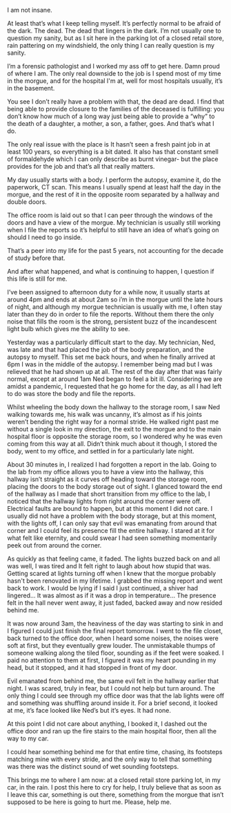 I am not insane.

At least that’s what I keep telling myself. It’s perfectly normal to be afraid of the dark. The dead. The dead that lingers in the dark. I’m not usually one to question my sanity, but as I sit here in the parking lot of a closed retail store, rain pattering on my windshield, the only thing I can really question is my sanity.  

I’m a forensic pathologist and I worked my ass off to get here. Damn proud of where I am. The only real downside to the job is I spend most of my time in the morgue, and for the hospital I'm at, well for most hospitals usually, it’s in the basement. 

You see I don’t really have a problem with that, the dead are dead. I find that being able to provide closure to the families of the deceased is fulfilling: you don’t know how much of a long way just being able to provide a “why” to the death of a daughter, a mother, a son, a father, goes. And that’s what I do. 

The only real issue with the place is It hasn’t seen a fresh paint job in at least 100 years, so everything is a bit dated. It also has that constant smell of formaldehyde which I can only describe as burnt vinegar- but the place provides for the job and that’s all that really matters. 

My day usually starts with a body. I perform the autopsy, examine it, do the paperwork, CT scan. This means I usually spend at least half the day in the morgue, and the rest of it in the opposite room separated by a hallway and double doors. 

The office room is laid out so that I can peer through the windows of the doors and have a view of the morgue. My technician is usually still working when I file the reports so it’s helpful to still have an idea of what’s going on should I need to go inside. 

That’s a peer into my life for the past 5 years, not accounting for the decade of study before that. 

And after what happened, and what is continuing to happen, I question if this life is still for me. 

I’ve been assigned to afternoon duty for a while now, it usually starts at around 4pm and ends at about 2am so i’m in the morgue until the late hours of night, and although my morgue technician is usually with me, I often stay later than they do in order to file the reports. Without them there the only noise that fills the room is the strong, persistent buzz of the incandescent light bulb which gives me the ability to see. 

Yesterday was a particularly difficult start to the day. My technician, Ned, was late and that had placed the job of the body preparation, and the autopsy to myself. This set me back hours, and when he finally arrived at 6pm I was in the middle of the autopsy. I remember being mad but I was relieved that he had shown up at all. The rest of the day after that was fairly normal, except at around 1am Ned began to feel a bit ill. Considering we are amidst a pandemic, I requested that he go home for the day, as all I had left to do was store the body and file the reports. 

Whilst wheeling the body down the hallway to the storage room, I saw Ned walking towards me, his walk was uncanny, it’s almost as if his joints weren’t bending the right way for a normal stride. He walked right past me without a single look in my direction, the exit to the morgue and to the main hospital floor is opposite the storage room, so I wondered why he was even coming from this way at all. Didn’t think much about it though, I stored the body, went to my office, and settled in for a particularly late night. 

About 30 minutes in, I realized I had forgotten a report in the lab. Going to the lab from my office allows you to have a view into the hallway, this hallway isn’t straight as it curves off heading toward the storage room, placing the doors to the body storage out of sight. I glanced toward the end of the hallway as I made that short transition from my office to the lab, I noticed that the hallway lights from right around the corner were off. Electrical faults are bound to happen, but at this moment I did not care. I usually did not have a problem with the body storage, but at this moment, with the lights off, I can only say that evil was emanating from around that corner and I could feel its presence fill the entire hallway. I stared at it for what felt like eternity, and could swear I had seen something momentarily peek out from around the corner.

As quickly as that feeling came, it faded. The lights buzzed back on and all was well, I was tired and It felt right to laugh about how stupid that was. Getting scared at lights turning off when I knew that the morgue probably hasn't been renovated in my lifetime. I grabbed the missing report and went back to work. I would be lying if I said I just continued, a shiver had lingered… It was almost as if it was a drop in temperature… The presence felt in the hall never went away, it just faded, backed away and now resided behind me. 

It was now around 3am, the heaviness of the day was starting to sink in and I figured I could just finish the final report tomorrow.  I went to the file closet, back turned to the office door, when I heard some noises, the noises were soft at first, but they eventually grew louder. The unmistakable thumps of someone walking along the tiled floor, sounding as if the feet were soaked. I paid no attention to them at first, I figured it was my heart pounding in my head, but it stopped, and it had stopped in front of my door. 

Evil emanated from behind me, the same evil felt in the hallway earlier that night. I was scared, truly in fear, but I could not help but turn around. The only thing I could see through my office door was that the lab lights were off and something was shuffling around inside it. For a brief second, it looked at me, it’s face looked like Ned’s but it’s eyes. It had none. 

At this point I did not care about anything, I booked it, I dashed out the office door and ran up the fire stairs to the main hospital floor, then all the way to my car. 

I could hear something behind me for that entire time, chasing, its footsteps matching mine with every stride, and the only way to tell that something was there was the distinct sound of wet sounding footsteps. 

This brings me to where I am now: at a closed retail store parking lot, in my car, in the rain. I post this here to cry for help, I truly believe that as soon as I leave this car, something is out there, something from the morgue that isn’t supposed to be here is going to hurt me. Please, help me.